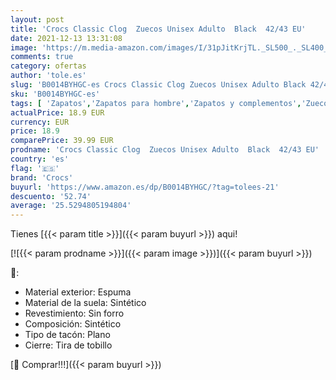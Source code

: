 ```yaml
---
layout: post
title: 'Crocs Classic Clog  Zuecos Unisex Adulto  Black  42/43 EU'
date: 2021-12-13 13:31:08
image: 'https://m.media-amazon.com/images/I/31pJitKrjTL._SL500_._SL400_.jpg'
comments: true
category: ofertas
author: 'tole.es'
slug: 'B0014BYHGC-es Crocs Classic Clog Zuecos Unisex Adulto Black 42/43 EU'
sku: 'B0014BYHGC-es'
tags: [ 'Zapatos','Zapatos para hombre','Zapatos y complementos','Zuecos y mules para hombre','crocs','zuecos', ]
actualPrice: 18.9 EUR
currency: EUR
price: 18.9
comparePrice: 39.99 EUR
prodname: 'Crocs Classic Clog  Zuecos Unisex Adulto  Black  42/43 EU'
country: 'es'
flag: '🇪🇸'
brand: 'Crocs'
buyurl: 'https://www.amazon.es/dp/B0014BYHGC/?tag=tolees-21'
descuento: '52.74'
average: '25.5294805194804'
---
```


Tienes [{{< param title >}}]({{< param buyurl >}}) aqui!

[![{{< param prodname >}}]({{< param image >}})]({{< param buyurl >}})

🔎:

- Material exterior: Espuma
- Material de la suela: Sintético
- Revestimiento: Sin forro
- Composición: Sintético
- Tipo de tacón: Plano
- Cierre: Tira de tobillo

[🛒 Comprar!!!]({{< param buyurl >}})

